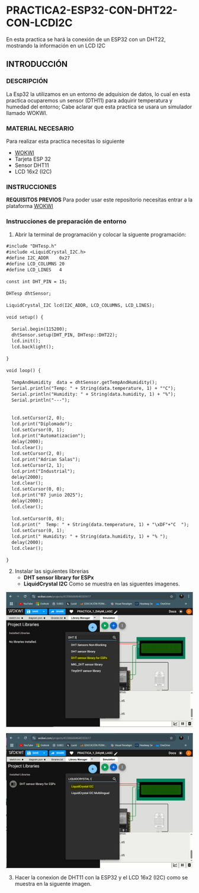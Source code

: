 # PRACTICA2-ESP32-CON-DHT22-CON-LCDI2C
En esta practica se hará la conexión de un ESP32 con un DHT22, mostrando la información en un LCD I2C

## INTRODUCCIÓN

### DESCRIPCIÓN
La Esp32 la utilizamos en un entorno de adquision de datos, lo cual en esta practica ocuparemos un sensor (DTH11) para adquirir temperatura y humedad del entorno; Cabe aclarar que esta practica se usara un simulador llamado WOKWI.

### MATERIAL NECESARIO

Para realizar esta practica necesitas lo siguiente
- [WOKWI](https://wokwi.com/)
- Tarjeta ESP 32
- Sensor DHT11
- LCD 16x2 (I2C)

### INSTRUCCIONES

**REQUISITOS PREVIOS**
Para poder usar este repositorio necesitas entrar a la plataforma [WOKWI](https://wokwi.com/)

### Instrucciones de preparación de entorno

1. Abrir la terminal de programación y colocar la siguente programación:
```
#include "DHTesp.h"
#include <LiquidCrystal_I2C.h>
#define I2C_ADDR    0x27
#define LCD_COLUMNS 20
#define LCD_LINES   4

const int DHT_PIN = 15;

DHTesp dhtSensor;

LiquidCrystal_I2C lcd(I2C_ADDR, LCD_COLUMNS, LCD_LINES);

void setup() {

  Serial.begin(115200);
  dhtSensor.setup(DHT_PIN, DHTesp::DHT22);
  lcd.init();
  lcd.backlight();

}

void loop() {

  TempAndHumidity  data = dhtSensor.getTempAndHumidity();
  Serial.println("Temp: " + String(data.temperature, 1) + "°C");
  Serial.println("Humidity: " + String(data.humidity, 1) + "%");
  Serial.println("---");


  lcd.setCursor(2, 0);
  lcd.print("Diplomado");
  lcd.setCursor(0, 1);
  lcd.print("Automatizacion");
  delay(2000);
  lcd.clear();
  lcd.setCursor(2, 0);
  lcd.print("Adrian Salas");
  lcd.setCursor(2, 1);
  lcd.print("Industrial");
  delay(2000);
  lcd.clear();
  lcd.setCursor(0, 0);
  lcd.print("07 junio 2025");
  delay(2000);
  lcd.clear();

  lcd.setCursor(0, 0);
  lcd.print("  Temp: " + String(data.temperature, 1) + "\xDF"+"C  ");
  lcd.setCursor(0, 1);
  lcd.print(" Humidity: " + String(data.humidity, 1) + "% ");
  delay(2000);
  lcd.clear();

}
```
2. Instalar las siguientes librerias
   - **DHT sensor library for ESPx**
   - **LiquidCrystal I2C**
   Como se muestra en las siguentes imagenes.

![](https://github.com/AdrianSalasCh/PRACTICA2-ESP32-CON-DHT22-CON-LCDI2C/blob/main/DHT%20sensor%20library%20for%20ESPx%20P2.PNG)

![](https://github.com/AdrianSalasCh/PRACTICA2-ESP32-CON-DHT22-CON-LCDI2C/blob/main/LiquidCrystal%20I2C.PNG)

3. Hacer la conexion de DHT11 con la ESP32 y el LCD 16x2 (I2C) como se muestra en la siguente imagen.



